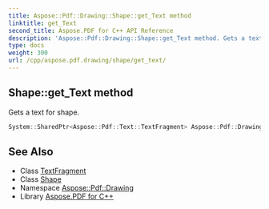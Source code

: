 ```yaml
---
title: Aspose::Pdf::Drawing::Shape::get_Text method
linktitle: get_Text
second_title: Aspose.PDF for C++ API Reference
description: 'Aspose::Pdf::Drawing::Shape::get_Text method. Gets a text for shape in C++.'
type: docs
weight: 300
url: /cpp/aspose.pdf.drawing/shape/get_text/
---
```

## Shape::get_Text method


Gets a text for shape.

```cpp
System::SharedPtr<Aspose::Pdf::Text::TextFragment> Aspose::Pdf::Drawing::Shape::get_Text() const
```

## See Also

* Class [TextFragment](../../../aspose.pdf.text/textfragment/)
* Class [Shape](../)
* Namespace [Aspose::Pdf::Drawing](../../)
* Library [Aspose.PDF for C++](../../../)
